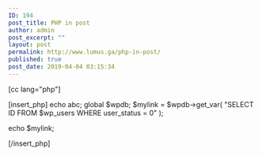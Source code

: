 ```yaml
---
ID: 194
post_title: PHP in post
author: admin
post_excerpt: ""
layout: post
permalink: http://www.lumus.ga/php-in-post/
published: true
post_date: 2019-04-04 03:15:34
---
```

[cc lang="php"]
<?php
echo "abc";
?>

[insert_php]
echo abc;
global $wpdb;
$mylink = $wpdb-&gt;get_var( "SELECT ID FROM $wp_users WHERE user_status = 0" );

echo $mylink;

[/insert_php]
